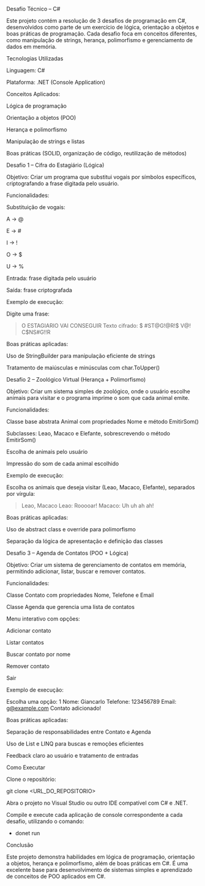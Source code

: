 Desafio Técnico – C#

Este projeto contém a resolução de 3 desafios de programação em C#, desenvolvidos como parte de um exercício de lógica, orientação a objetos e boas práticas de programação. Cada desafio foca em conceitos diferentes, como manipulação de strings, herança, polimorfismo e gerenciamento de dados em memória.

Tecnologias Utilizadas

Linguagem: C#

Plataforma: .NET (Console Application)

Conceitos Aplicados:

Lógica de programação

Orientação a objetos (POO)

Herança e polimorfismo

Manipulação de strings e listas

Boas práticas (SOLID, organização de código, reutilização de métodos)

Desafio 1 – Cifra do Estagiário (Lógica)

Objetivo:
Criar um programa que substitui vogais por símbolos específicos, criptografando a frase digitada pelo usuário.

Funcionalidades:

Substituição de vogais:

A → @

E → #

I → !

O → $

U → %

Entrada: frase digitada pelo usuário

Saída: frase criptografada

Exemplo de execução:

Digite uma frase:
> O ESTAGIARIO VAI CONSEGUIR
Texto cifrado: $ #ST@G!@R!$ V@! C$NS#G!!R


Boas práticas aplicadas:

Uso de StringBuilder para manipulação eficiente de strings

Tratamento de maiúsculas e minúsculas com char.ToUpper()

Desafio 2 – Zoológico Virtual (Herança + Polimorfismo)

Objetivo:
Criar um sistema simples de zoológico, onde o usuário escolhe animais para visitar e o programa imprime o som que cada animal emite.

Funcionalidades:

Classe base abstrata Animal com propriedades Nome e método EmitirSom()

Subclasses: Leao, Macaco e Elefante, sobrescrevendo o método EmitirSom()

Escolha de animais pelo usuário

Impressão do som de cada animal escolhido

Exemplo de execução:

Escolha os animais que deseja visitar (Leao, Macaco, Elefante), separados por vírgula:
> Leao, Macaco
Leao: Rooooar!
Macaco: Uh uh ah ah!


Boas práticas aplicadas:

Uso de abstract class e override para polimorfismo

Separação da lógica de apresentação e definição das classes

Desafio 3 – Agenda de Contatos (POO + Lógica)

Objetivo:
Criar um sistema de gerenciamento de contatos em memória, permitindo adicionar, listar, buscar e remover contatos.

Funcionalidades:

Classe Contato com propriedades Nome, Telefone e Email

Classe Agenda que gerencia uma lista de contatos

Menu interativo com opções:

Adicionar contato

Listar contatos

Buscar contato por nome

Remover contato

Sair

Exemplo de execução:

Escolha uma opção: 1
Nome: Giancarlo
Telefone: 123456789
Email: g@example.com
Contato adicionado!


Boas práticas aplicadas:

Separação de responsabilidades entre Contato e Agenda

Uso de List<T> e LINQ para buscas e remoções eficientes

Feedback claro ao usuário e tratamento de entradas

Como Executar

Clone o repositório:

git clone <URL_DO_REPOSITORIO>


Abra o projeto no Visual Studio ou outro IDE compatível com C# e .NET.

Compile e execute cada aplicação de console correspondente a cada desafio, utilizando o comando:

* donet run

Conclusão

Este projeto demonstra habilidades em lógica de programação, orientação a objetos, herança e polimorfismo, além de boas práticas em C#. É uma excelente base para desenvolvimento de sistemas simples e aprendizado de conceitos de POO aplicados em C#.
